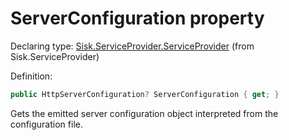 <!--

Copyrights 2023 Sisk Framework - CypherPotato
Published under MIT license

!!! DO NOT EDIT THIS FILE !!!
This file was generated by a tool in the Sisk package. To edit the information in this documentation,
edit the XML documentation present in the Sisk source code.

-->


# ServerConfiguration property

Declaring type: [Sisk.ServiceProvider.ServiceProvider](/spec/Sisk.ServiceProvider.ServiceProvider.md) (from Sisk.ServiceProvider)


Definition:

```cs
public HttpServerConfiguration? ServerConfiguration { get; }
```

Gets the emitted server configuration object interpreted from the configuration file.

